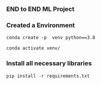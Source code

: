 ### END to END ML Project




### Created a Environment


```
conda create -p  venv python==3.8

conda activate venv/

```

### Install all necessary libraries

```
pip install -r requirements.txt

```

